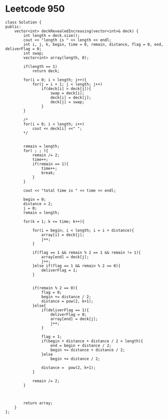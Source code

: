 # Leetcode 950
    class Solution {
    public:
        vector<int> deckRevealedIncreasing(vector<int>& deck) {
            int length = deck.size();
            cout << "length is " << length << endl;
            int i, j, k, begin, time = 0, remain, distance, flag = 0, end, deliverFlag = 0;
            int swap;
            vector<int> array(length, 0);

            if(length == 1)
                return deck;

            for(i = 0; i < length; i++){
                for(j = i + 1; j < length; j++)
                    if(deck[i] > deck[j]){
                        swap = deck[i];
                        deck[i] = deck[j];
                        deck[j] = swap;
                    }
            }

            /*
            for(i = 0; i < length; i++)
                cout << deck[i] <<" ";
            */


            remain = length;
            for( ; ; ){
                remain /= 2;
                time++;
                if(remain == 1){
                    time++;
                    break;
                }
            }

            cout << "total time is " << time << endl;

            begin = 0;
            distance = 2;
            j = 0;
            remain = length;

            for(k = 1; k <= time; k++){

                for(i = begin; i < length; i = i + distance){ 
                    array[i] = deck[j];
                    j++;
                }

                if(flag == 1 && remain % 2 == 1 && remain != 1){
                    array[end] = deck[j];
                    j++;
                }else if(flag == 1 && remain % 2 == 0){
                    deliverFlag = 1;
                }


                if(remain % 2 == 0){
                    flag = 0;
                    begin += distance / 2;
                    distance = pow(2, k+1);
                }else{
                    if(deliverFlag == 1){
                        deliverFlag = 0;
                        array[end] = deck[j];
                        j++;
                    }

                    flag = 1;
                    if(begin + distance + distance / 2 < length){
                        end = begin + distance / 2;
                        begin += distance + distance / 2;
                    }else
                        begin += distance / 2;

                    distance =  pow(2, k+1);
                }

                remain /= 2;   
            }



            return array;
        }
    };
